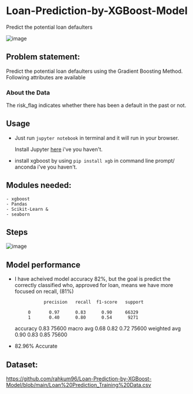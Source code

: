 # Loan-Prediction-by-XGBoost-Model 
Predict the potential loan defaulters 

![image](https://user-images.githubusercontent.com/86415241/142838585-71e7926b-039f-4de2-95f2-b192ed062c5e.png)

## Problem statement:
Predict the potential loan defaulters using the Gradient Boosting Method. Following attributes are available

### About the Data
The risk_flag indicates whether there has been a default in the past or not.

## Usage

- Just run `jupyter notebook` in terminal and it will run in your browser.

  Install Jupyter [here](http://jupyter.readthedocs.io/en/latest/install.html) i've you haven't.

- install xgboost by using `pip install xgb` in command line prompt/ anconda  i've you haven't.

## Modules needed:
```
- xgboost
- Pandas
- Scikit-Learn &
- seaborn
```
## Steps 
![image](https://user-images.githubusercontent.com/86415241/142838324-f2113bf8-51a6-41f2-98e0-cb91efd932b8.png)

## Model performance
- I have acheived model accuracy 82%, but the goal is predict the correctly classified who, approved for loan, means we have more focused on recall, (81%)

                 precision   recall  f1-score   support

           0       0.97      0.83      0.90     66329
           1       0.40      0.80      0.54      9271

    accuracy                           0.83     75600
   macro avg       0.68      0.82      0.72     75600
weighted avg       0.90      0.83      0.85     75600

- 82.96% Accurate

## Dataset:
https://github.com/rahkum96/Loan-Prediction-by-XGBoost-Model/blob/main/Loan%20Prediction_Training%20Data.csv


